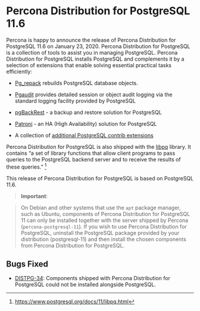 # Percona Distribution for PostgreSQL 11.6

Percona is happy to announce the release of Percona Distribution for PostgreSQL 11.6 on January 23, 2020.
Percona Distribution for PostgreSQL is a collection of tools to assist you in managing PostgreSQL. Percona Distribution for PostgreSQL
installs PostgreSQL and complements it by a selection of extensions that
enable solving essential practical tasks efficiently:


* [Pg_repack](https://github.com/reorg/pg_repack) rebuilds PostgreSQL
database objects.


* [Pgaudit](https://www.pgaudit.org/) provides detailed session or object
audit logging via the standard logging facility provided by PostgreSQL


* [pgBackRest](https://pgbackrest.org/) - a backup and restore solution for
PostgreSQL


* [Patroni](https://patroni.readthedocs.io/en/latest/) - an HA (High Availability) solution for
PostgreSQL


* A collection of [additional PostgreSQL contrib extensions](https://www.postgresql.org/docs/11/contrib.html)

Percona Distribution for PostgreSQL is also shipped with the [libpq](https://www.postgresql.org/docs/11/libpq.html) library. It contains “a set of
library functions that allow client programs to pass queries to the PostgreSQL
backend server and to receive the results of these queries.” [^1]

This release of Percona Distribution for PostgreSQL is based on PostgreSQL 11.6.

> <b>Important</b>: 

> On Debian and other systems that use the `apt` package manager, such as Ubuntu, components of Percona Distribution for PostgreSQL 11 can only be installed together with the server shipped by Percona (`percona-postgresql-11`). If you wish to use Percona Distribution for PostgreSQL, uninstall the PostgreSQL package provided by your distribution (postgresql-11) and then install the chosen components from Percona Distribution for PostgreSQL.

## Bugs Fixed


* [DISTPG-34](https://jira.percona.com/browse/DISTPG-34): Components shipped with Percona Distribution for PostgreSQL could not be
installed alongside PostgreSQL.

[^1]: https://www.postgresql.org/docs/11/libpq.html